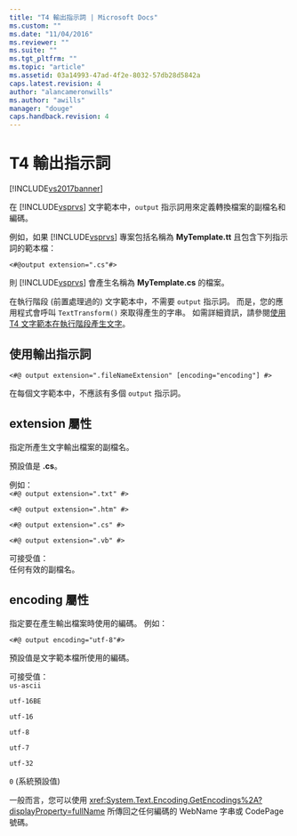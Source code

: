 ```yaml
---
title: "T4 輸出指示詞 | Microsoft Docs"
ms.custom: ""
ms.date: "11/04/2016"
ms.reviewer: ""
ms.suite: ""
ms.tgt_pltfrm: ""
ms.topic: "article"
ms.assetid: 03a14993-47ad-4f2e-8032-57db28d5842a
caps.latest.revision: 4
author: "alancameronwills"
ms.author: "awills"
manager: "douge"
caps.handback.revision: 4
---
```

# T4 輸出指示詞
[!INCLUDE[vs2017banner](../code-quality/includes/vs2017banner.md)]

在 [!INCLUDE[vsprvs](../code-quality/includes/vsprvs_md.md)] 文字範本中，`output` 指示詞用來定義轉換檔案的副檔名和編碼。  
  
 例如，如果 [!INCLUDE[vsprvs](../code-quality/includes/vsprvs_md.md)] 專案包括名稱為 **MyTemplate.tt** 且包含下列指示詞的範本檔：  
  
 `<#@output extension=".cs"#>`  
  
 則 [!INCLUDE[vsprvs](../code-quality/includes/vsprvs_md.md)] 會產生名稱為 **MyTemplate.cs** 的檔案。  
  
 在執行階段 \(前置處理過的\) 文字範本中，不需要 `output` 指示詞。  而是，您的應用程式會呼叫 `TextTransform()` 來取得產生的字串。  如需詳細資訊，請參閱[使用 T4 文字範本在執行階段產生文字](../modeling/run-time-text-generation-with-t4-text-templates.md)。  
  
## 使用輸出指示詞  
  
```  
<#@ output extension=".fileNameExtension" [encoding="encoding"] #>  
```  
  
 在每個文字範本中，不應該有多個 `output` 指示詞。  
  
## extension 屬性  
 指定所產生文字輸出檔案的副檔名。  
  
 預設值是 **.cs**。  
  
 例如：  
 `<#@ output extension=".txt" #>`  
  
 `<#@ output extension=".htm" #>`  
  
 `<#@ output extension=".cs" #>`  
  
 `<#@ output extension=".vb" #>`  
  
 可接受值：  
 任何有效的副檔名。  
  
## encoding 屬性  
 指定要在產生輸出檔案時使用的編碼。  例如：  
  
 `<#@ output encoding="utf-8"#>`  
  
 預設值是文字範本檔所使用的編碼。  
  
 可接受值：  
 `us-ascii`  
  
 `utf-16BE`  
  
 `utf-16`  
  
 `utf-8`  
  
 `utf-7`  
  
 `utf-32`  
  
 `0` \(系統預設值\)  
  
 一般而言，您可以使用 <xref:System.Text.Encoding.GetEncodings%2A?displayProperty=fullName> 所傳回之任何編碼的 WebName 字串或 CodePage 號碼。